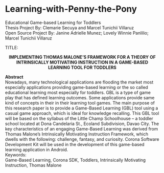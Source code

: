 Learning-with-Penny-the-Pony
==============

Educational Game-based Learning for Toddlers
<br>
Thesis Project By:
Clemarie Secuya and
Marcel Tunichii Villaruz
<br>
Open Source Project By:
Janine Adrielle Munez;
Lovely Winnie Panlilio;
Marcel Tunichii Villaruz

TITLE:

<center><b>IMPLEMENTING THOMAS MALONE’S FRAMEWORK FOR A THEORY OF INTRINSICALLY MOTIVATING INSTRUCTION IN A GAME-BASED LEARNING TOOL FOR TODDLERS</b></center>

<b>Abstract</b>
<br>
Nowadays, many technological applications are flooding the market
most especially applications providing game-based learning or the so called
educational learning most especially for toddlers. GBL is a type of game
play that has defined learning outcomes. Some applications provide same
kind of concepts in their in their learning tool games. The main purpose of
this research paper is to provide a Game-Based Learning (GBL) tool using a
casual game approach, which is ideal for knowledge recalling. This GBL tool
will be based on the syllabus of the Little Champ Schoolhouse – a toddler
school located at Dona Candelaria St., Ecoland Subdivision, Davao City. The
key characteristics of an engaging Game-Based Learning was derived from
Thomas Malone’s Intrinsically Motivating Instruction Framework, which dwells
with the following: challenge, fantasy, and curiosity. Corona Software
Development Kit will be used in the development of this game-based
learning application in Android.
<br>Keywords:<br>
Game-Based Learning, Corona SDK, Toddlers, Intrinsically Motivating
Instruction, Thomas Malone


